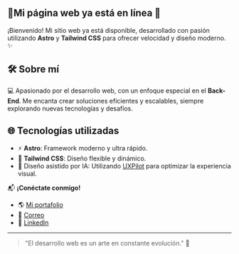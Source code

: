 
## 🎉Mi página web ya está en línea 🚀


¡Bienvenido! Mi sitio web ya está disponible, desarrollado con pasión utilizando **Astro** y **Tailwind CSS** para ofrecer velocidad y diseño moderno. ✨

## 🛠️ **Sobre mí**
💻 Apasionado por el desarrollo web, con un enfoque especial en el **Back-End**. Me encanta crear soluciones eficientes y escalables, siempre explorando nuevas tecnologías y desafíos.

## 🌐 **Tecnologías utilizadas**
- ⚡ **Astro**: Framework moderno y ultra rápido.
- 🎨 **Tailwind CSS**: Diseño flexible y dinámico.
- 🤖 Diseño asistido por IA: Utilizando [UXPilot](https://uxpilot.ai) para optimizar la experiencia visual.

📬 **¡Conéctate conmigo!**
- 🌎 [Mi portafolio](https://gianpool7.github.io/)
- 📧 [Correo](gianpoolalvinocantaro@gmail.com)
- 🔗 [LinkedIn](https://www.linkedin.com/in/gian-pool-alvino-cantaro/)

---
> "El desarrollo web es un arte en constante evolución." 🎨

